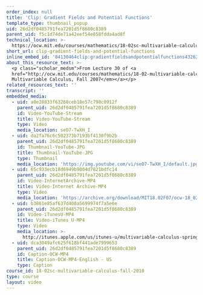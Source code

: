 ```yaml
---
order_index: null
title: 'Clip: Gradient Fields and Potential Functions'
template_type: thumbnail_popup
uid: 26d2df0485791fea7201d5f8680c8389
parent_uid: f5c1d74de71a42eef54e858fdda4ad8f
technical_location: >-
  https://ocw.mit.edu/courses/mathematics/18-02sc-multivariable-calculus-fall-2010/4.-triple-integrals-and-surface-integrals-in-3-space/part-c-line-integrals-and-stokes-theorem/session-89-gradient-fields-and-potential-functions/clip-gradient-fields-and-potential-functions
short_url: clip-gradient-fields-and-potential-functions
inline_embed_id: '84130464clip:gradientfieldsandpotentialfunctions43262056'
about_this_resource_text: >-
  <p class="scholar_medsm">From Lecture 30 of <a
  href="http://ocw.mit.edu/courses/mathematics/18-02-multivariable-calculus-fall-2007/video-lectures/"><em>18.02
  Multivariable Calculus, Fall 2007</em></a></p>
related_resources_text: ''
transcript: ''
embedded_media:
  - uid: a0e28833f63268ceb18e57c798c0912f
    parent_uid: 26d2df0485791fea7201d5f8680c8389
    id: Video-YouTube-Stream
    title: Video-YouTube-Stream
    type: Video
    media_location: seO7-TwXH_I
  - uid: da2fa76c6c502373b7193bf4130f9b2b
    parent_uid: 26d2df0485791fea7201d5f8680c8389
    id: Thumbnail-YouTube-JPG
    title: Thumbnail-YouTube-JPG
    type: Thumbnail
    media_location: 'https://img.youtube.com/vi/seO7-TwXH_I/default.jpg'
  - uid: 65c933ecb18d6949b9004d7821bdfc14
    parent_uid: 26d2df0485791fea7201d5f8680c8389
    id: Video-InternetArchive-MP4
    title: Video-Internet Archive-MP4
    type: Video
    media_location: 'https://archive.org/download/MIT18.02F07/ocw-18_02-f07-lec30_300k.mp4'
  - uid: b3861e85af637d408a5699974f7a5e6e
    parent_uid: 26d2df0485791fea7201d5f8680c8389
    id: Video-iTunesU-MP4
    title: Video-iTunes U-MP4
    type: Video
    media_location: >-
      http://itunes.apple.com/us/itunes-u/multivariable-calculus-spring/id354869122
  - uid: dca3049afc625f618bf441ade7999653
    parent_uid: 26d2df0485791fea7201d5f8680c8389
    id: Caption-OCW-MP4
    title: Caption-OCW-MP4-English - US
    type: Caption
course_id: 18-02sc-multivariable-calculus-fall-2010
type: course
layout: video
---
```

